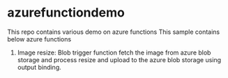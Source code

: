 # azurefunctiondemo
This repo contains various demo on azure functions
This sample contains below azure functions
1. Image resize: Blob trigger function fetch the image from azure blob storage and process resize and upload to the azure blob storage using output binding.
